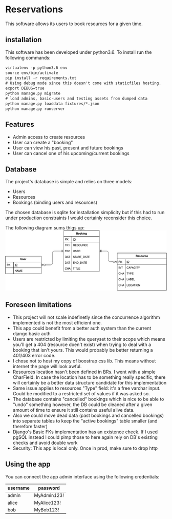 # Reservations
This software allows its users to book resources for a given time.

## installation
This software has been developed under python3.6. To install run the 
following commands:

```shell
virtualenv -p python3.6 env
source env/bin/activate
pip install -r requirements.txt
# Using debug mode since this doesn't come with staticfiles hosting.
export DEBUG=true 
python manage.py migrate
# load admins, basic-users and testing assets from dumped data
python manage.py loaddata fixtures/*.json
python manage.py runserver
```

## Features
- Admin access to create resources
- User can create a "booking"
- User can view his past, present and future bookings 
- User can cancel one of his upcoming/current bookings

## Database
The project's database is simple and relies on three models:

- Users
- Resources
- Bookings (binding users and resources)

The chosen database is sqlite for installation simplicity but if this had to
run under production constraints I would certainly reconsider this choice.

The following diagram sums thigs up:
![database-diagram](docs/database-modeling.png)
 
## Foreseen limitations

- This project will not scale indefinetly since the concurrence algorithm 
implemented is not the most efficient one.
- This app could benefit from a better auth system than the current django 
basic auth
- Users are restricted by limiting the queryset to their scope which means 
you'll get a 404 (resource doen't exist) when trying to deal with a booking 
that isn't yours. This would probably be better returning a 401/403 error code.
- I chose not to host my copy of boostrap css lib. This means without 
internet the page will look awful.
- Resources location hasn't been defined in BRs. I went with a simple 
CharField. In case the location has to be something really specific, there 
will certainly be a better data structure candidate for this implementation
- Same issue applies to resources "Type" field: it's a free varchar input. 
Could be modified to a restricted set of values if it was asked so.
- The database contains "cancelled" bookings which is nice to be able to 
"undo" something however, the DB could be cleaned after a given amount of 
time to ensure it still contains useful alive data.
- Also we could move dead data (past bookings and cancelled bookings) into 
separate tables to keep the "active bookings" table smaller (and therefore 
faster)
- Django's Basic FKs implementation has an existence check. If I used pgSQL 
instead I could pimp those to here again rely on DB's existing checks and 
avoid double work
- Security: This app is local only. Once in prod, make sure to drop http

## Using the app
You can connect the app admin interface using the following credentials:

| username | password    |
|----------|-------------|
| admin    | MyAdmin123! |
| alice    | MyAlice123! |
| bob    | MyBob123! |
